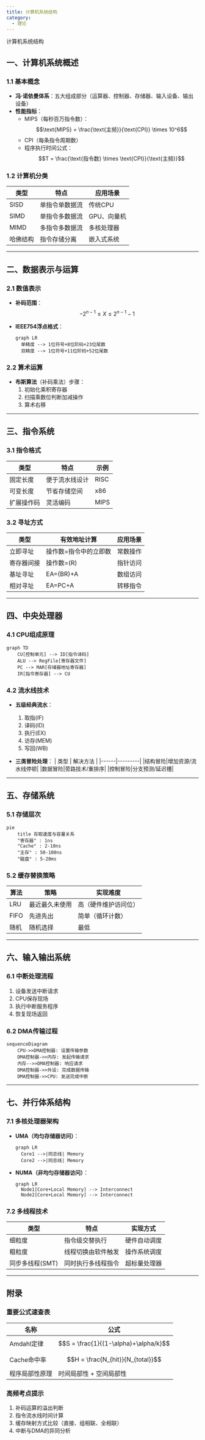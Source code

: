 ```yaml
---
title: 计算机系统结构
category:
  - 理论
---
```


计算机系统结构
<!-- more -->

## 一、计算机系统概述

### 1.1 基本概念
- **冯·诺依曼体系**：五大组成部分（运算器、控制器、存储器、输入设备、输出设备）
- **性能指标**：
  - MIPS（每秒百万指令数）：
    $$\text{MIPS} = \frac{\text{主频}}{\text{CPI}} \times 10^6$$
  - CPI（每条指令周期数）
  - 程序执行时间公式：
    $$T = \frac{\text{指令数} \times \text{CPI}}{\text{主频}}$$

### 1.2 计算机分类
| 类型 | 特点 | 应用场景 |
|------|------|---------|
|SISD|单指令单数据流 | 传统CPU |
|SIMD|单指令多数据流 | GPU、向量机 |
|MIMD|多指令多数据流 | 多核处理器 |
|哈佛结构|指令存储分离 | 嵌入式系统 |

---

## 二、数据表示与运算

### 2.1 数值表示
- **补码范围**：
  $$-2^{n-1} \leq X \leq 2^{n-1}-1$$

- **IEEE754浮点格式**：
  ```mermaid
  graph LR
    单精度 --> 1位符号+8位阶码+23位尾数
    双精度 --> 1位符号+11位阶码+52位尾数
  ```

### 2.2 算术运算
- **布斯算法**（补码乘法）步骤：
  1. 初始化乘积寄存器
  2. 扫描乘数位判断加减操作
  3. 算术右移

---

## 三、指令系统

### 3.1 指令格式
| 类型 | 特点 | 示例 |
|------|------|-----|
|固定长度|便于流水线设计 | RISC |
|可变长度|节省存储空间 | x86 |
|扩展操作码|灵活编码 | MIPS |

### 3.2 寻址方式
| 类型 | 有效地址计算 | 应用场景 |
|------|-------------|----------|
|立即寻址|操作数=指令中的立即数 | 常数操作 |
|寄存器间接|操作数=(R) | 指针访问 |
|基址寻址|EA=(BR)+A | 数组访问 |
|相对寻址|EA=PC+A | 转移指令 |

---

## 四、中央处理器

### 4.1 CPU组成原理
```mermaid
graph TD
    CU[控制单元] --> ID[指令译码]
    ALU --> RegFile[寄存器文件]
    PC --> MAR[存储器地址寄存器]
    IR[指令寄存器] --> CU
```

### 4.2 流水线技术
- **五级经典流水**：
  1. 取指(IF)
  2. 译码(ID)
  3. 执行(EX)
  4. 访存(MEM)
  5. 写回(WB)

- **三类冒险处理**：
  | 类型 | 解决方法 |
  |------|---------|
  |结构冒险|增加资源/流水线停顿|
  |数据冒险|旁路技术/重排序|
  |控制冒险|分支预测/延迟槽|

---

## 五、存储系统

### 5.1 存储层次
```mermaid
pie
    title 存取速度与容量关系
    "寄存器" : 1ns
    "Cache" : 2-10ns
    "主存" : 50-100ns
    "磁盘" : 5-20ms
```

### 5.2 缓存替换策略
| 算法 | 策略 | 实现难度 |
|-----|------|---------|
|LRU|最近最久未使用 | 高（硬件维护访问位）|
|FIFO|先进先出 | 简单（循环计数）|
|随机|随机选择 | 最低 |

---

## 六、输入输出系统

### 6.1 中断处理流程
1. 设备发送中断请求
2. CPU保存现场
3. 执行中断服务程序
4. 恢复现场返回

### 6.2 DMA传输过程
```mermaid
sequenceDiagram
    CPU->>DMA控制器: 设置传输参数
    DMA控制器->>内存: 发起传输请求
    内存-->>DMA控制器: 响应请求
    DMA控制器->>外设: 完成数据传输
    DMA控制器->>CPU: 发送完成中断
```

---

## 七、并行体系结构

### 7.1 多核处理器架构
- **UMA（均匀存储器访问）**：
  ```mermaid
  graph LR
    Core1 -->|同总线| Memory
    Core2 -->|同总线| Memory
  ```

- **NUMA（非均匀存储器访问）**：
  ```mermaid
  graph LR
    Node1[Core+Local Memory] --> Interconnect
    Node2[Core+Local Memory] --> Interconnect
  ```

### 7.2 多线程技术
| 类型 | 特点 | 实现方式 |
|------|------|---------|
|细粒度|指令级交替执行 | 硬件自动调度 |
|粗粒度|线程切换由软件触发 | 操作系统调度 |
|同步多线程(SMT)|同时执行多线程指令 | 超标量处理器 |

---

## 附录

### 重要公式速查表
| 名称 | 公式 |
|------|------|
|Amdahl定律| $$S = \frac{1}{(1-\alpha)+\alpha/k}$$ |
|Cache命中率| $$H = \frac{N_{hit}}{N_{total}}$$ |
|程序局部性原理|时间局部性 + 空间局部性 |

### 高频考点提示
1. 补码运算的溢出判断
2. 指令流水线时间计算
3. 缓存映射方式比较（直接、组相联、全相联）
4. 中断与DMA的异同分析
